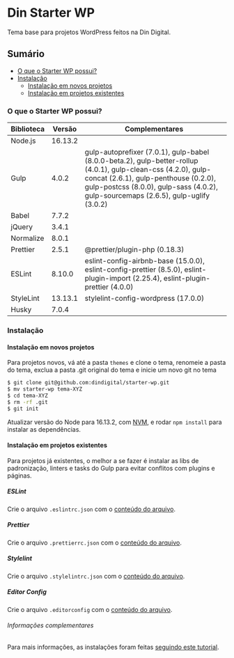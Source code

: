 # Din Starter WP

Tema base para projetos WordPress feitos na Din Digital.

## Sumário

- [O que o Starter WP possui?](#o-que-o-starter-wp-possui)
- [Instalação](#instalação)
  - [Instalação em novos projetos](#instalação-em-novos-projetos)
  - [Instalação em projetos existentes](#instalação-em-projetos-existentes)

### O que o Starter WP possui?

Biblioteca | Versão | Complementares
--- | --- | ---
Node.js | 16.13.2 | 
Gulp | 4.0.2 | gulp-autoprefixer (7.0.1), gulp-babel (8.0.0-beta.2), gulp-better-rollup (4.0.1), gulp-clean-css (4.2.0), gulp-concat (2.6.1), gulp-penthouse (0.2.0), gulp-postcss (8.0.0), gulp-sass (4.0.2), gulp-sourcemaps (2.6.5), gulp-uglify (3.0.2)
Babel | 7.7.2 |
jQuery | 3.4.1 | 
Normalize | 8.0.1 |
Prettier | 2.5.1 | @prettier/plugin-php (0.18.3)
ESLint | 8.10.0 | eslint-config-airbnb-base (15.0.0), eslint-config-prettier (8.5.0), eslint-plugin-import (2.25.4), eslint-plugin-prettier (4.0.0)
StyleLint | 13.13.1 | stylelint-config-wordpress (17.0.0)
Husky | 7.0.4 | 

### Instalação

#### Instalação em novos projetos

Para projetos novos, vá até a pasta `themes` e clone o tema, renomeie a pasta do tema, exclua a pasta .git original do tema e inicie um novo git no tema

```sh
$ git clone git@github.com:dindigital/starter-wp.git
$ mv starter-wp tema-XYZ
$ cd tema-XYZ
$ rm -rf .git
$ git init
```

Atualizar versão do Node para 16.13.2, com [NVM](https://github.com/nvm-sh/nvm), e rodar `npm install` para instalar as dependências.
 
#### Instalação em projetos existentes

Para projetos já existentes, o melhor a se fazer é instalar as libs de padronização, linters e tasks do Gulp para evitar conflitos com plugins e páginas.

##### ESLint

Crie o arquivo `.eslintrc.json` com o [conteúdo do arquivo](https://github.com/dindigital/starter-wp/blob/master/.eslintrc.json).

##### Prettier

Crie o arquivo `.prettierrc.json` com o [conteúdo do arquivo](https://github.com/dindigital/starter-wp/blob/master/.prettierrc.json).

##### Stylelint

Crie o arquivo `.stylelintrc.json` com o [conteúdo do arquivo](https://github.com/dindigital/starter-wp/blob/master/.stylelintrc.json).

##### Editor Config

Crie o arquivo `.editorconfig` com o [conteúdo do arquivo](https://github.com/dindigital/starter-wp/blob/master/.editorconfig).

###### Informações complementares

Para mais informações, as instalações foram feitas [seguindo este tutorial](https://marioyepes.com/eslint-prettier-wordpress-config/).
